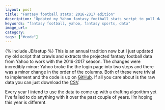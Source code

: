 ```yaml
---
layout: post
title: "Fantasy football stats: 2016-2017 edition"
description: "Updated my Yahoo fantasy football stats script to pull data for the 2016-2017 season."
keywords: "fantasy football, yahoo, fantasy sports, data"
image_url:
category:
tags: ["#code"]
---
```

{% include JB/setup %}
This is an annual tradition now but I just updated my old script that crawls and extracts the projected fantasy football data from Yahoo to work with the 2016-2017 season. The changes were incredibly minor: Yahoo broke the the login page into two steps and there was a minor change in the order of the columns. Both of these were trivial to implement and the code is up on [GitHub](https://github.com/dangoldin/yahoo-ffl). If all you care about is the raw data you can just download the [CSV](https://raw.githubusercontent.com/dangoldin/yahoo-ffl/master/stats-2017.csv).

Every year I intend to use the data to come up with a drafting algorithm yet I’ve failed to do anything with it over the past couple of years. I’m hoping this year is different.
